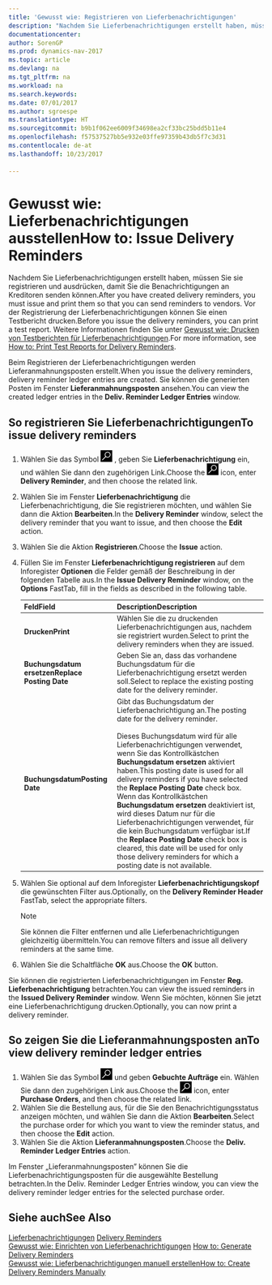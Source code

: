 ```yaml
---
title: 'Gewusst wie: Registrieren von Lieferbenachrichtigungen'
description: "Nachdem Sie Lieferbenachrichtigungen erstellt haben, müssen Sie sie registrieren und ausdrücken, damit Sie die Benachrichtigungen an Kreditoren senden können. Vor der Registrierung der Lieferbenachrichtigungen können Sie einen Testbericht drucken."
documentationcenter: 
author: SorenGP
ms.prod: dynamics-nav-2017
ms.topic: article
ms.devlang: na
ms.tgt_pltfrm: na
ms.workload: na
ms.search.keywords: 
ms.date: 07/01/2017
ms.author: sgroespe
ms.translationtype: HT
ms.sourcegitcommit: b9b1f062ee6009f34698ea2cf33bc25bdd5b11e4
ms.openlocfilehash: f57537527bb5e932e03ffe97359b43db5f7c3d31
ms.contentlocale: de-at
ms.lasthandoff: 10/23/2017

---
```

# <a name="how-to-issue-delivery-reminders"></a><span data-ttu-id="bcb40-104">Gewusst wie: Lieferbenachrichtigungen ausstellen</span><span class="sxs-lookup"><span data-stu-id="bcb40-104">How to: Issue Delivery Reminders</span></span>
<span data-ttu-id="bcb40-105">Nachdem Sie Lieferbenachrichtigungen erstellt haben, müssen Sie sie registrieren und ausdrücken, damit Sie die Benachrichtigungen an Kreditoren senden können.</span><span class="sxs-lookup"><span data-stu-id="bcb40-105">After you have created delivery reminders, you must issue and print them so that you can send reminders to vendors.</span></span> <span data-ttu-id="bcb40-106">Vor der Registrierung der Lieferbenachrichtigungen können Sie einen Testbericht drucken.</span><span class="sxs-lookup"><span data-stu-id="bcb40-106">Before you issue the delivery reminders, you can print a test report.</span></span> <span data-ttu-id="bcb40-107">Weitere Informationen finden Sie unter [Gewusst wie: Drucken von Testberichten für Lieferbenachrichtigungen](how-to-print-test-reports-for-delivery-reminders.md).</span><span class="sxs-lookup"><span data-stu-id="bcb40-107">For more information, see [How to: Print Test Reports for Delivery Reminders](how-to-print-test-reports-for-delivery-reminders.md).</span></span>  

<span data-ttu-id="bcb40-108">Beim Registrieren der Lieferbenachrichtigungen werden Lieferanmahnungsposten erstellt.</span><span class="sxs-lookup"><span data-stu-id="bcb40-108">When you issue the delivery reminders, delivery reminder ledger entries are created.</span></span> <span data-ttu-id="bcb40-109">Sie können die generierten Posten im Fenster **Lieferanmahnungsposten** ansehen.</span><span class="sxs-lookup"><span data-stu-id="bcb40-109">You can view the created ledger entries in the **Deliv. Reminder Ledger Entries** window.</span></span>  

## <a name="to-issue-delivery-reminders"></a><span data-ttu-id="bcb40-110">So registrieren Sie Lieferbenachrichtigungen</span><span class="sxs-lookup"><span data-stu-id="bcb40-110">To issue delivery reminders</span></span>  

1.  <span data-ttu-id="bcb40-111">Wählen Sie das Symbol ![Nach Seite oder Bericht suchen](../../media/ui-search/search_small.png "Nach Seite oder Bericht suchen") , geben Sie **Lieferbenachrichtigung** ein, und wählen Sie dann den zugehörigen Link.</span><span class="sxs-lookup"><span data-stu-id="bcb40-111">Choose the ![Search for Page or Report](../../media/ui-search/search_small.png "Search for Page or Report icon") icon, enter **Delivery Reminder**, and then choose the related link.</span></span>  
2.  <span data-ttu-id="bcb40-112">Wählen Sie im Fenster **Lieferbenachrichtigung** die Lieferbenachrichtigung, die Sie registrieren möchten, und wählen Sie dann die Aktion **Bearbeiten**.</span><span class="sxs-lookup"><span data-stu-id="bcb40-112">In the **Delivery Reminder** window, select the delivery reminder that you want to issue, and then choose the **Edit** action.</span></span>  
3.  <span data-ttu-id="bcb40-113">Wählen Sie die Aktion **Registrieren**.</span><span class="sxs-lookup"><span data-stu-id="bcb40-113">Choose the **Issue** action.</span></span>  
4.  <span data-ttu-id="bcb40-114">Füllen Sie im Fenster **Lieferbenachrichtigung registrieren** auf dem Inforegister **Optionen** die Felder gemäß der Beschreibung in der folgenden Tabelle aus.</span><span class="sxs-lookup"><span data-stu-id="bcb40-114">In the **Issue Delivery Reminder** window, on the **Options** FastTab, fill in the fields as described in the following table.</span></span>  

    |<span data-ttu-id="bcb40-115">Feld</span><span class="sxs-lookup"><span data-stu-id="bcb40-115">Field</span></span>|<span data-ttu-id="bcb40-116">Description</span><span class="sxs-lookup"><span data-stu-id="bcb40-116">Description</span></span>|  
    |---------------------------------|---------------------------------------|  
    |<span data-ttu-id="bcb40-117">**Drucken**</span><span class="sxs-lookup"><span data-stu-id="bcb40-117">**Print**</span></span>|<span data-ttu-id="bcb40-118">Wählen Sie die zu druckenden Lieferbenachrichtigungen aus, nachdem sie registriert wurden.</span><span class="sxs-lookup"><span data-stu-id="bcb40-118">Select to print the delivery reminders when they are issued.</span></span>|  
    |<span data-ttu-id="bcb40-119">**Buchungsdatum ersetzen**</span><span class="sxs-lookup"><span data-stu-id="bcb40-119">**Replace Posting Date**</span></span>|<span data-ttu-id="bcb40-120">Geben Sie an, dass das vorhandene Buchungsdatum für die Lieferbenachrichtigung ersetzt werden soll.</span><span class="sxs-lookup"><span data-stu-id="bcb40-120">Select to replace the existing posting date for the delivery reminder.</span></span>|  
    |<span data-ttu-id="bcb40-121">**Buchungsdatum**</span><span class="sxs-lookup"><span data-stu-id="bcb40-121">**Posting Date**</span></span>|<span data-ttu-id="bcb40-122">Gibt das Buchungsdatum der Lieferbenachrichtigung an.</span><span class="sxs-lookup"><span data-stu-id="bcb40-122">The posting date for the delivery reminder.</span></span><br /><br /> <span data-ttu-id="bcb40-123">Dieses Buchungsdatum wird für alle Lieferbenachrichtigungen verwendet, wenn Sie das Kontrollkästchen **Buchungsdatum ersetzen** aktiviert haben.</span><span class="sxs-lookup"><span data-stu-id="bcb40-123">This posting date is used for all delivery reminders if you have selected the **Replace Posting Date** check box.</span></span> <span data-ttu-id="bcb40-124">Wenn das Kontrollkästchen **Buchungsdatum ersetzen** deaktiviert ist, wird dieses Datum nur für die Lieferbenachrichtigungen verwendet, für die kein Buchungsdatum verfügbar ist.</span><span class="sxs-lookup"><span data-stu-id="bcb40-124">If the **Replace Posting Date** check box is cleared, this date will be used for only those delivery reminders for which a posting date is not available.</span></span>|  

5.  <span data-ttu-id="bcb40-125">Wählen Sie optional auf dem Inforegister **Lieferbenachrichtigungskopf** die gewünschten Filter aus.</span><span class="sxs-lookup"><span data-stu-id="bcb40-125">Optionally, on the **Delivery Reminder Header** FastTab, select the appropriate filters.</span></span>  

    > [!NOTE]  
    >  <span data-ttu-id="bcb40-126">Sie können die Filter entfernen und alle Lieferbenachrichtigungen gleichzeitig übermitteln.</span><span class="sxs-lookup"><span data-stu-id="bcb40-126">You can remove filters and issue all delivery reminders at the same time.</span></span>  

6.  <span data-ttu-id="bcb40-127">Wählen Sie die Schaltfläche **OK** aus.</span><span class="sxs-lookup"><span data-stu-id="bcb40-127">Choose the **OK** button.</span></span>  

<span data-ttu-id="bcb40-128">Sie können die registrierten Lieferbenachrichtigungen im Fenster **Reg. Lieferbenachrichtigung** betrachten.</span><span class="sxs-lookup"><span data-stu-id="bcb40-128">You can view the issued reminders in the **Issued Delivery Reminder** window.</span></span> <span data-ttu-id="bcb40-129">Wenn Sie möchten, können Sie jetzt eine Lieferbenachrichtigung drucken.</span><span class="sxs-lookup"><span data-stu-id="bcb40-129">Optionally, you can now print a delivery reminder.</span></span>  

## <a name="to-view-delivery-reminder-ledger-entries"></a><span data-ttu-id="bcb40-130">So zeigen Sie die Lieferanmahnungsposten an</span><span class="sxs-lookup"><span data-stu-id="bcb40-130">To view delivery reminder ledger entries</span></span>  

1.  <span data-ttu-id="bcb40-131">Wählen Sie das Symbol ![Nach Seite oder Bericht suchen](../../media/ui-search/search_small.png "Nach Seite oder Bericht suchen") und geben **Gebuchte Aufträge** ein. Wählen Sie dann den zugehörigen Link aus.</span><span class="sxs-lookup"><span data-stu-id="bcb40-131">Choose the ![Search for Page or Report](../../media/ui-search/search_small.png "Search for Page or Report icon") icon, enter **Purchase Orders**, and then choose the related link.</span></span>  
2.  <span data-ttu-id="bcb40-132">Wählen Sie die Bestellung aus, für die Sie den Benachrichtigungsstatus anzeigen möchten, und wählen Sie dann die Aktion **Bearbeiten**.</span><span class="sxs-lookup"><span data-stu-id="bcb40-132">Select the purchase order for which you want to view the reminder status, and then choose the **Edit** action.</span></span>  
3.  <span data-ttu-id="bcb40-133">Wählen Sie die Aktion **Lieferanmahnungsposten**.</span><span class="sxs-lookup"><span data-stu-id="bcb40-133">Choose the **Deliv. Reminder Ledger Entries** action.</span></span>  

<span data-ttu-id="bcb40-134">Im Fenster „Lieferanmahnungsposten” können Sie die Lieferbenachrichtigungsposten für die ausgewählte Bestellung betrachten.</span><span class="sxs-lookup"><span data-stu-id="bcb40-134">In the Deliv. Reminder Ledger Entries window, you can view the delivery reminder ledger entries for the selected purchase order.</span></span>  

## <a name="see-also"></a><span data-ttu-id="bcb40-135">Siehe auch</span><span class="sxs-lookup"><span data-stu-id="bcb40-135">See Also</span></span>  
 <span data-ttu-id="bcb40-136">[Lieferbenachrichtigungen](delivery-reminders.md) </span><span class="sxs-lookup"><span data-stu-id="bcb40-136">[Delivery Reminders](delivery-reminders.md) </span></span>  
 <span data-ttu-id="bcb40-137">[Gewusst wie: Einrichten von Lieferbenachrichtigungen](how-to-generate-delivery-reminders.md) </span><span class="sxs-lookup"><span data-stu-id="bcb40-137">[How to: Generate Delivery Reminders](how-to-generate-delivery-reminders.md) </span></span>  
 [<span data-ttu-id="bcb40-138">Gewusst wie: Lieferbenachrichtigungen manuell erstellen</span><span class="sxs-lookup"><span data-stu-id="bcb40-138">How to: Create Delivery Reminders Manually</span></span>](how-to-create-delivery-reminders-manually.md)

